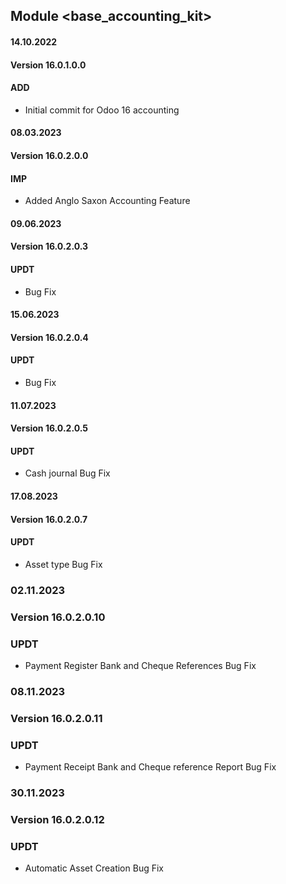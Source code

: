 ## Module <base_accounting_kit>

#### 14.10.2022

#### Version 16.0.1.0.0

#### ADD

- Initial commit for Odoo 16 accounting

#### 08.03.2023

#### Version 16.0.2.0.0

#### IMP

- Added Anglo Saxon Accounting Feature

#### 09.06.2023

#### Version 16.0.2.0.3

#### UPDT

- Bug Fix

#### 15.06.2023

#### Version 16.0.2.0.4

#### UPDT

- Bug Fix

#### 11.07.2023

#### Version 16.0.2.0.5

#### UPDT

- Cash journal Bug Fix

#### 17.08.2023

#### Version 16.0.2.0.7

#### UPDT

- Asset type Bug Fix

### 02.11.2023

### Version 16.0.2.0.10

### UPDT

- Payment Register Bank and Cheque References Bug Fix

### 08.11.2023

### Version 16.0.2.0.11

### UPDT

- Payment Receipt  Bank and Cheque reference Report Bug Fix

### 30.11.2023

### Version 16.0.2.0.12

### UPDT

- Automatic Asset Creation Bug Fix

